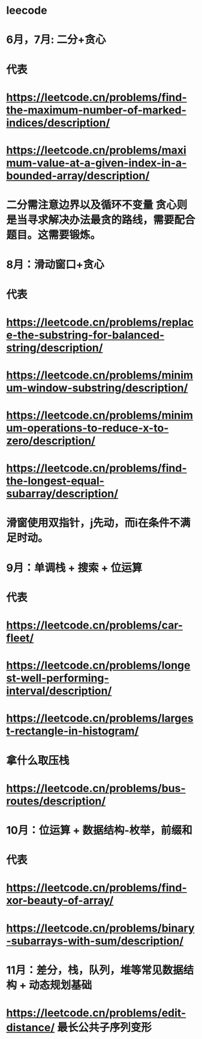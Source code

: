 # leecode

# 6月，7月: 二分+贪心
# 代表
# https://leetcode.cn/problems/find-the-maximum-number-of-marked-indices/description/ 
# https://leetcode.cn/problems/maximum-value-at-a-given-index-in-a-bounded-array/description/
#      二分需注意边界以及循环不变量 贪心则是当寻求解决办法最贪的路线，需要配合题目。这需要锻炼。

# 8月：滑动窗口+贪心
# 代表
# https://leetcode.cn/problems/replace-the-substring-for-balanced-string/description/
# https://leetcode.cn/problems/minimum-window-substring/description/
# https://leetcode.cn/problems/minimum-operations-to-reduce-x-to-zero/description/
# https://leetcode.cn/problems/find-the-longest-equal-subarray/description/
#      滑窗使用双指针，j先动，而i在条件不满足时动。

# 9月：单调栈 + 搜索 + 位运算
# 代表
# https://leetcode.cn/problems/car-fleet/
# https://leetcode.cn/problems/longest-well-performing-interval/description/
# https://leetcode.cn/problems/largest-rectangle-in-histogram/
#      拿什么取压栈
# https://leetcode.cn/problems/bus-routes/description/

# 10月：位运算 + 数据结构-枚举，前缀和
# 代表
# https://leetcode.cn/problems/find-xor-beauty-of-array/ 
# https://leetcode.cn/problems/binary-subarrays-with-sum/description/

# 11月：差分，栈，队列，堆等常见数据结构 + 动态规划基础
# https://leetcode.cn/problems/edit-distance/ 最长公共子序列变形
# 